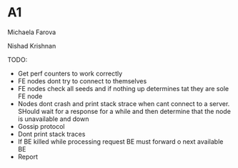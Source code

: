 A1
==================================================

Michaela Farova

Nishad Krishnan



TODO:

- Get perf counters to work correctly
- FE nodes dont try to connect to themselves
- FE nodes check all seeds and if nothing up determines tat they are sole FE node
- Nodes dont crash and print stack strace when cant connect to a server. SHould wait for a response for a while and then determine that the node is unavailable and down
- Gossip protocol
- Dont print stack traces
- If BE killed while processing request BE must forward o next available BE
- Report